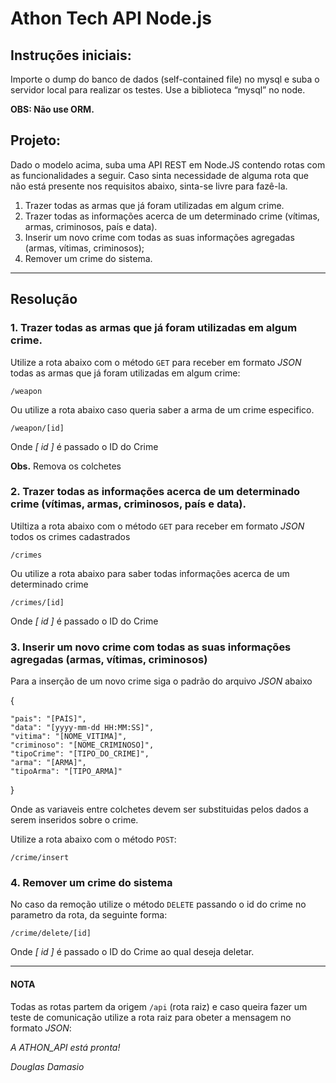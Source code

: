 # Athon Tech API Node.js

## Instruções iniciais:
Importe o dump do banco de dados (self-contained file) no mysql e suba o
servidor local para realizar os testes. Use a biblioteca “mysql” no node.

**OBS: Não use ORM.**

## Projeto:
Dado o modelo acima, suba uma API REST em Node.JS contendo rotas com as
funcionalidades a seguir. Caso sinta necessidade de alguma rota que não está
presente nos requisitos abaixo, sinta-se livre para fazê-la.
1. Trazer todas as armas que já foram utilizadas em algum crime.
2. Trazer todas as informações acerca de um determinado crime (vítimas, armas,
criminosos, país e data).
3. Inserir um novo crime com todas as suas informações agregadas (armas,
vítimas, criminosos);
4. Remover um crime do sistema.
-----------------------------------------------------------
## Resolução

### 1. Trazer todas as armas que já foram utilizadas em algum crime.
Utilize a rota abaixo com o método `GET` para receber em formato *JSON* todas as armas que já foram utilizadas em algum crime:

`/weapon`

Ou utilize a rota abaixo caso queria saber a arma de um crime especifico.

`/weapon/[id]`

Onde *[ id ]* é passado o ID do Crime

**Obs.** Remova os colchetes

### 2. Trazer todas as informações acerca de um determinado crime (vítimas, armas, criminosos, país e data).

Utiltiza a rota abaixo com o método `GET` para receber em formato *JSON* todos os crimes cadastrados

`/crimes`

Ou utilize a rota abaixo para saber todas informações acerca de um determinado crime

`/crimes/[id]`

Onde *[ id ]* é passado o ID do Crime

### 3. Inserir um novo crime com todas as suas informações agregadas (armas, vítimas, criminosos)

Para a inserção de um novo crime siga o padrão do arquivo *JSON* abaixo

{

    "pais": "[PAÍS]",
    "data": "[yyyy-mm-dd HH:MM:SS]",
    "vitima": "[NOME_VITIMA]",
    "criminoso": "[NOME_CRIMINOSO]",
    "tipoCrime": "[TIPO_DO_CRIME]",
    "arma": "[ARMA]",	
    "tipoArma": "[TIPO_ARMA]"
}

Onde as variaveis entre colchetes devem ser substituidas pelos dados a serem inseridos sobre o crime.

Utilize a rota abaixo com o método `POST`:

`/crime/insert`

### 4. Remover um crime do sistema

No caso da remoção utilize o método `DELETE` passando o id do crime no parametro da rota, da seguinte forma:

`/crime/delete/[id]`

Onde *[ id ]* é passado o ID do Crime ao qual deseja deletar.

_________________________________________________

#### NOTA

Todas as rotas partem da origem `/api` (rota raiz) e caso queira fazer um teste de comunicação utilize a rota raiz para obeter a mensagem no formato *JSON*:

*A ATHON_API está pronta!*

*Douglas Damasio*
